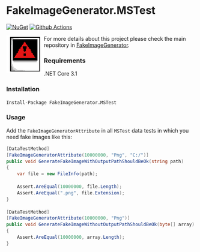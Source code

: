 # FakeImageGenerator.MSTest
[![NuGet](https://img.shields.io/nuget/v/FakeImageGenerator.MSTest)](https://www.nuget.org/packages/FakeImageGenerator.MSTest/) [![Github Actions](https://img.shields.io/github/workflow/status/fake-image-generator/FakeImageGenerator.MSTest/.NET%20Core)]([https://github.com/fake-image-generator/FakeImageGenerator.MSTest/actions?query=workflow%3A%22.NET+Core%22](https://github.com/fake-image-generator/FakeImageGenerator.MSTest/actions?query=workflow%3A".NET+Core"))



<img align="left" width="100" height="100" src="fake-image-generator.png">

For more details about this project please check the main repository in [FakeImageGenerator](https://github.com/fake-image-generator/FakeImageGenerator).

### Requirements

.NET Core 3.1

### Installation

```
Install-Package FakeImageGenerator.MSTest
```

### Usage

Add the `FakeImageGeneratorAttribute` in all `MSTest` data tests in which you need fake images like this:

```csharp
[DataTestMethod]
[FakeImageGeneratorAttribute(10000000, "Png", "C:/")]
public void GenerateFakeImageWithOutputPathShouldBeOk(string path)
{
    var file = new FileInfo(path);

    Assert.AreEqual(10000000, file.Length);
    Assert.AreEqual(".png", file.Extension);
}

[DataTestMethod]
[FakeImageGeneratorAttribute(10000000, "Png")]
public void GenerateFakeImageWithoutOutputPathShouldBeOk(byte[] array)
{
    Assert.AreEqual(10000000, array.Length);
}
```

